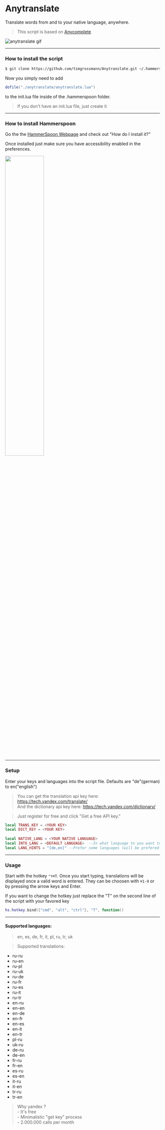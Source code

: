# Anytranslate
Translate words from and to your native language, anywhere.
> This script is based on [Anycomplete](https://github.com/nathancahill/Anycomplete)

![anytranslate gif](http://i.giphy.com/3o7TKFyolIn4dDJ2xi.gif)

---

### How to install the script
```bash
$ git clone https://github.com/timgrossmann/Anytranslate.git ~/.hammerspoon/anytranslate
```

Now you simply need to add 
```lua
dofile("./anytranslate/anytranslate.lua")
```
to the init.lua file inside of the .hammerspoon folder.
> If you don't have an init.lua file, just create it

---

### How to install Hammerspoon
Go the the [HammerSpoon Webpage](http://www.hammerspoon.org) and check out "How do I install it?"

Once installed just make sure you have accessibility enabled in the preferences.

<img src="http://i65.tinypic.com/sbua2e.png" width="50%"/>

---

### Setup
Enter your keys and languages into the script file. Defaults are "de"(german) to en("english")
> You can get the translation api key here: https://tech.yandex.com/translate/  
> And the dictionary api key here: https://tech.yandex.com/dictionary/  

> Just register for free and click "Get a free API key."


```lua
local TRANS_KEY = <YOUR KEY>
local DICT_KEY = <YOUR KEY>
        
local NATIVE_LANG = <YOUR NATIVE LANGUAGE>
local INTO_LANG = <DEFAULT LANGUAGE>  --In what language to you want to tranlaste the text if you enter your native language
local LANG_HINTS = "[de,en]" --Prefer some languages (will be prefered if detection is not surea)
```

---


### Usage
Start with the hotkey `⌃⌥⌘T`. Once you start typing, translations will be displayed once a valid word is entered.
They can be choosen with `⌘1-9` or by pressing the arrow keys and Enter.

If you want to change the hotkey just replace the "T" on the second line of the script with your favored key
```lua
hs.hotkey.bind({"cmd", "alt", "ctrl"}, "T", function()
```

---

#### Supported languages: 
> en, es, de, fr, it, pl, ru, tr, uk  

> Supported translations:
  - ru-ru
  - ru-en
  - ru-pl
  - ru-uk
  - ru-de
  - ru-fr
  - ru-es
  - ru-it
  - ru-tr
  - en-ru
  - en-en
  - en-de
  - en-fr
  - en-es
  - en-it
  - en-tr
  - pl-ru
  - uk-ru
  - de-ru
  - de-en
  - fr-ru
  - fr-en
  - es-ru
  - es-en
  - it-ru
  - it-en
  - tr-ru
  - tr-en  
  
> Why yandex ?  
        - It's free  
        - Minimalistic "get key" process  
        - 2.000.000 calls per month  
